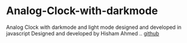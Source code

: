 # Analog-Clock-with-darkmode
Analog Clock with darkmode and light mode designed and developed in javascript
Designed and developed by Hisham Ahmed ..
 [github](https://github.com/Hisham146)
